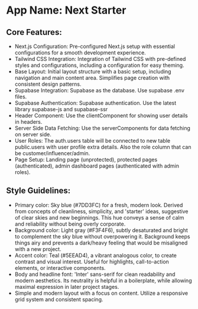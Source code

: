 # **App Name**: Next Starter

## Core Features:

- Next.js Configuration: Pre-configured Next.js setup with essential configurations for a smooth development experience.
- Tailwind CSS Integration: Integration of Tailwind CSS with pre-defined styles and configurations, including a configuration for easy theming.
- Base Layout: Initial layout structure with a basic setup, including navigation and main content area. Simplifies page creation with consistent design patterns.
- Supabase Integration: Supabase as the database. Use supabase .env files.
- Supabase Authentication: Supabase authentication. Use the latest library supabase-js and supabase-ssr
- Header Component: Use the clientComponent for showing user details in headers.
- Server Side Data Fetching: Use the serverComponents for data fetching on server side.
- User Roles: The auth.users table will be connected to new table public.users with user profile extra details. Also the role column that can be customer/influencer/admin.
- Page Setup: Landing page (unprotected), protected pages (authenticated), admin dashboard pages (authenticated with admin roles).

## Style Guidelines:

- Primary color: Sky blue (#7DD3FC) for a fresh, modern look. Derived from concepts of cleanliness, simplicity, and 'starter' ideas, suggestive of clear skies and new beginnings. This hue conveys a sense of calm and reliability without being overly corporate.
- Background color: Light gray (#F3F4F6), subtly desaturated and bright to complement the sky blue without overpowering it. Background keeps things airy and prevents a dark/heavy feeling that would be misaligned with a new project.
- Accent color: Teal (#5EEAD4), a vibrant analogous color, to create contrast and visual interest. Useful for highlights, call-to-action elements, or interactive components.
- Body and headline font: 'Inter' sans-serif for clean readability and modern aesthetics. Its neutrality is helpful in a boilerplate, while allowing maximal expression in later project stages.
- Simple and modern layout with a focus on content. Utilize a responsive grid system and consistent spacing.